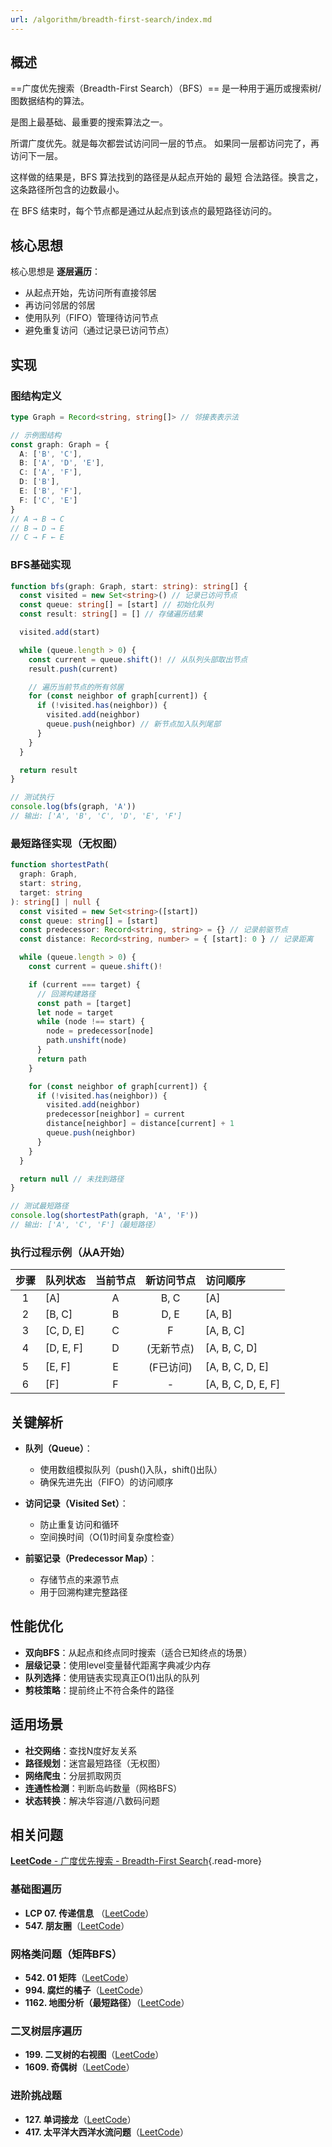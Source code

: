```yaml
---
url: /algorithm/breadth-first-search/index.md
---
```

## 概述

\==广度优先搜索（Breadth-First Search）（BFS）== 是一种用于遍历或搜索树/图数据结构的算法。

是图上最基础、最重要的搜索算法之一。

所谓广度优先。就是每次都尝试访问同一层的节点。 如果同一层都访问完了，再访问下一层。

这样做的结果是，BFS 算法找到的路径是从起点开始的 最短 合法路径。换言之，这条路径所包含的边数最小。

在 BFS 结束时，每个节点都是通过从起点到该点的最短路径访问的。

## 核心思想

核心思想是 **逐层遍历**：

* 从起点开始，先访问所有直接邻居
* 再访问邻居的邻居
* 使用队列（FIFO）管理待访问节点
* 避免重复访问（通过记录已访问节点）

## 实现

### 图结构定义

```ts
type Graph = Record<string, string[]> // 邻接表表示法

// 示例图结构
const graph: Graph = {
  A: ['B', 'C'],
  B: ['A', 'D', 'E'],
  C: ['A', 'F'],
  D: ['B'],
  E: ['B', 'F'],
  F: ['C', 'E']
}
// A → B → C
// B → D → E
// C → F ← E
```

### BFS基础实现

```ts
function bfs(graph: Graph, start: string): string[] {
  const visited = new Set<string>() // 记录已访问节点
  const queue: string[] = [start] // 初始化队列
  const result: string[] = [] // 存储遍历结果

  visited.add(start)

  while (queue.length > 0) {
    const current = queue.shift()! // 从队列头部取出节点
    result.push(current)

    // 遍历当前节点的所有邻居
    for (const neighbor of graph[current]) {
      if (!visited.has(neighbor)) {
        visited.add(neighbor)
        queue.push(neighbor) // 新节点加入队列尾部
      }
    }
  }

  return result
}

// 测试执行
console.log(bfs(graph, 'A'))
// 输出: ['A', 'B', 'C', 'D', 'E', 'F']
```

### 最短路径实现（无权图）

```ts
function shortestPath(
  graph: Graph,
  start: string,
  target: string
): string[] | null {
  const visited = new Set<string>([start])
  const queue: string[] = [start]
  const predecessor: Record<string, string> = {} // 记录前驱节点
  const distance: Record<string, number> = { [start]: 0 } // 记录距离

  while (queue.length > 0) {
    const current = queue.shift()!

    if (current === target) {
      // 回溯构建路径
      const path = [target]
      let node = target
      while (node !== start) {
        node = predecessor[node]
        path.unshift(node)
      }
      return path
    }

    for (const neighbor of graph[current]) {
      if (!visited.has(neighbor)) {
        visited.add(neighbor)
        predecessor[neighbor] = current
        distance[neighbor] = distance[current] + 1
        queue.push(neighbor)
      }
    }
  }

  return null // 未找到路径
}

// 测试最短路径
console.log(shortestPath(graph, 'A', 'F'))
// 输出: ['A', 'C', 'F']（最短路径）
```

### 执行过程示例（从A开始）

| 步骤  | 队列状态   | 当前节点 | 新访问节点 | 访问顺序            |
| :---: | :--------- | :------: | :--------: | :------------------ |
|   1   | \[A]       |    A     |    B, C    | \[A]                |
|   2   | \[B, C]    |    B     |    D, E    | \[A, B]             |
|   3   | \[C, D, E] |    C     |     F      | \[A, B, C]          |
|   4   | \[D, E, F] |    D     | (无新节点) | \[A, B, C, D]       |
|   5   | \[E, F]    |    E     | (F已访问)  | \[A, B, C, D, E]    |
|   6   | \[F]       |    F     |     -      | \[A, B, C, D, E, F] |

## 关键解析

* **队列（Queue）**：

  * 使用数组模拟队列（push()入队，shift()出队）
  * 确保先进先出（FIFO）的访问顺序

* **访问记录（Visited Set）**：

  * 防止重复访问和循环
  * 空间换时间（O(1)时间复杂度检查）

* **前驱记录（Predecessor Map）**：

  * 存储节点的来源节点
  * 用于回溯构建完整路径

## 性能优化

* **双向BFS**：从起点和终点同时搜索（适合已知终点的场景）
* **层级记录**：使用level变量替代距离字典减少内存
* **队列选择**：使用链表实现真正O(1)出队的队列
* **剪枝策略**：提前终止不符合条件的路径

## 适用场景

* **社交网络**：查找N度好友关系
* **路径规划**：迷宫最短路径（无权图）
* **网络爬虫**：分层抓取网页
* **连通性检测**：判断岛屿数量（网格BFS）
* **状态转换**：解决华容道/八数码问题

## 相关问题

[**LeetCode** - 广度优先搜索 - Breadth-First Search](https://leetcode.cn/problem-list/breadth-first-search/){.read-more}

### 基础图遍历

* **LCP 07. 传递信息** （[LeetCode](https://leetcode.cn/problems/chuan-di-xin-xi/)）
* **547. 朋友圈**（[LeetCode](https://leetcode.cn/problems/friend-circles/)）

### 网格类问题（矩阵BFS）

* **542. 01 矩阵**（[LeetCode](https://leetcode.cn/problems/01-matrix/)）
* **994. 腐烂的橘子**（[LeetCode](https://leetcode.cn/problems/rotting-oranges/)）
* **1162. 地图分析（最短路径）**（[LeetCode](https://leetcode.cn/problems/maximum-distance-in-arrays/)）

### 二叉树层序遍历

* **199. 二叉树的右视图**（[LeetCode](https://leetcode.cn/problems/binary-tree-right-side-view/)）
* **1609. 奇偶树**（[LeetCode](https://leetcode.cn/problems/even-odd-tree/)）

### 进阶挑战题

* **127. 单词接龙**（[LeetCode](https://leetcode.cn/problems/word-ladder/)）
* **417. 太平洋大西洋水流问题**（[LeetCode](https://leetcode.cn/problems/pacific-atlantic-water-flow/)）
